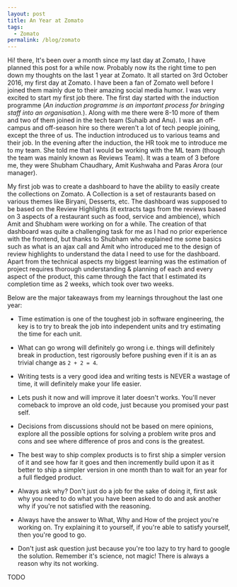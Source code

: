 ```yaml
---
layout: post
title: An Year at Zomato
tags:
  - Zomato
permalink: /blog/zomato
---
```


Hi! there, It's been over a month since my last day at Zomato, I have planned this post for a while now.
Probably now its the right time to pen down my thoughts on the last 1 year at Zomato. It all started on
3rd October 2016, my first day at Zomato. I have been a fan of Zomato well before I joined them mainly due
to their amazing social media humor. I was very excited to start my first job there. The first day started
with the induction programme (*An induction programme is an important process for bringing staff into an organisation.*).
Along with me there were 8-10 more of them and two of them joined in the tech team (Suhaib and Anu). I was an
off-campus and off-season hire so there weren't a lot of tech people joining, except the three of us. The induction
introduced us to various teams and their job. In the evening after the induction, the HR took me to introduce
me to my team. She told me that I would be working with the ML team (though the team was mainly known as Reviews Team).
It was a team of 3 before me, they were Shubham Chaudhary, Amit Kushwaha and Paras Arora (our manager).

My first job was to create a dashboard to have the ability to easily create the collections on Zomato.
A Collection is a set of restaurants based on various themes like Biryani, Desserts, etc. The dashboard was supposed to be
based on the Review Highlights (it extracts tags from the reviews based on 3 aspects of a restaurant
such as food, service and ambience), which Amit and Shubham were working on for a while. The creation of that
dashboard was quite a challenging task for me as I had no prior experience with the frontend, but thanks to
Shubham who explained me some basics such as what is an ajax call and Amit who introduced me to the design
of review highlights to understand the data I need to use for the dashboard. Apart from the technical
aspects my biggest learning was the estimation of project requires thorough understanding & planning of
each and every aspect of the product, this came through the fact that I estimated its completion time as 2 weeks,
which took over two weeks.

Below are the major takeaways from my learnings throughout the last one year:

* Time estimation is one of the toughest job in software engineering, the key is to try to break the job into independent
units and try estimating the time for each unit.

* What can go wrong will definitely go wrong i.e. things will definitely break in production, test rigorously before pushing
even if it is an as trivial change as `2 + 2 = 4`.

* Writing tests is a very good idea and writing tests is NEVER a wastage of time, it will definitely make your life easier.

* Lets push it now and will improve it later doesn't works. You'll never comeback to improve an old code, just because you
promised your past self.

* Decisions from discussions should not be based on mere opinions, explore all the possible options for solving a problem
write pros and cons and see where difference of pros and cons is the greatest.

* The best way to ship complex products is to first ship a simpler version of it and see how far it goes and then
incremently build upon it as it better to ship a simpler version in one month than to wait for an year for a full
fledged product.

* Always ask why? Don't just do a job for the sake of doing it, first ask why you need to do what you have been
asked to do and ask another why if you're not satisfied with the reasoning.

* Always have the answer to What, Why and How of the project you're working on. Try explaining it to yourself, if you're
able to satisfy yourself, then you're good to go.

* Don't just ask question just because you're too lazy to try hard to google the solution. Remember it's science, not magic!
There is always a reason why its not working.

TODO